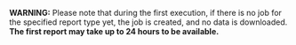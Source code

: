 **WARNING:** Please note that during the first execution, if there is no job for the specified report type yet,
the job is created, and no data is downloaded. **The first report may take up to 24 hours to be available.**